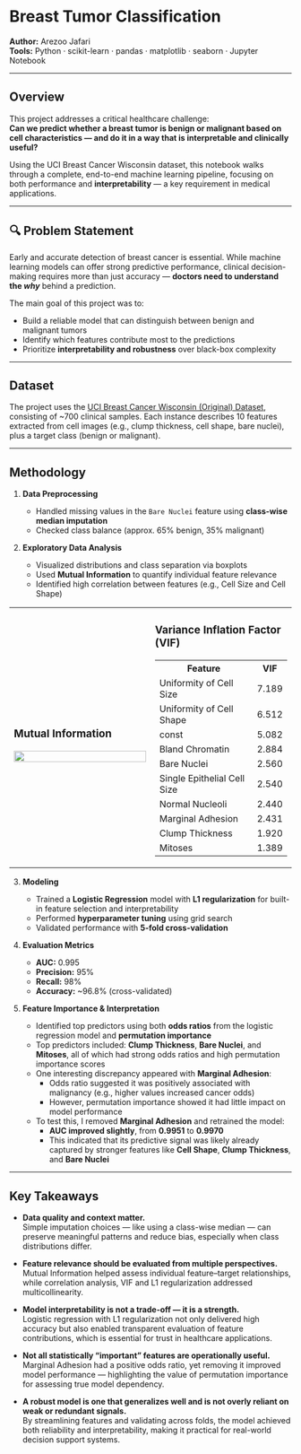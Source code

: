 # Breast Tumor Classification

**Author:** Arezoo Jafari  
**Tools:** Python · scikit-learn · pandas · matplotlib · seaborn · Jupyter Notebook

---

## Overview

This project addresses a critical healthcare challenge:  
**Can we predict whether a breast tumor is benign or malignant based on cell characteristics — and do it in a way that is interpretable and clinically useful?**

Using the UCI Breast Cancer Wisconsin dataset, this notebook walks through a complete, end-to-end machine learning pipeline, focusing on both performance and **interpretability** — a key requirement in medical applications.

---

## 🔍 Problem Statement

Early and accurate detection of breast cancer is essential. While machine learning models can offer strong predictive performance, clinical decision-making requires more than just accuracy — **doctors need to understand the *why*** behind a prediction.

The main goal of this project was to:
- Build a reliable model that can distinguish between benign and malignant tumors
- Identify which features contribute most to the predictions
- Prioritize **interpretability and robustness** over black-box complexity

---

##  Dataset

The project uses the [UCI Breast Cancer Wisconsin (Original) Dataset](https://archive.ics.uci.edu/ml/datasets/breast+cancer+wisconsin+(original)), consisting of ~700 clinical samples. Each instance describes 10 features extracted from cell images (e.g., clump thickness, cell shape, bare nuclei), plus a target class (benign or malignant).

---

## Methodology

1. **Data Preprocessing**
   - Handled missing values in the `Bare Nuclei` feature using **class-wise median imputation**
   - Checked class balance (approx. 65% benign, 35% malignant)

2. **Exploratory Data Analysis**
   - Visualized distributions and class separation via boxplots
   - Used **Mutual Information** to quantify individual feature relevance
   - Identified high correlation between features (e.g., Cell Size and Cell Shape)

<table>
  <tr>
    <td width="50%">
      <h3>Mutual Information</h3>
      <img src="images/mi_scores.png" width="100%">
    </td>
    <td width="50%">
      <h3>Variance Inflation Factor (VIF)</h3>
      <table>
        <tr><th>Feature</th><th>VIF</th></tr>
        <tr><td>Uniformity of Cell Size</td><td>7.189</td></tr>
        <tr><td>Uniformity of Cell Shape</td><td>6.512</td></tr>
        <tr><td>const</td><td>5.082</td></tr>
        <tr><td>Bland Chromatin</td><td>2.884</td></tr>
        <tr><td>Bare Nuclei</td><td>2.560</td></tr>
        <tr><td>Single Epithelial Cell Size</td><td>2.540</td></tr>
        <tr><td>Normal Nucleoli</td><td>2.440</td></tr>
        <tr><td>Marginal Adhesion</td><td>2.431</td></tr>
        <tr><td>Clump Thickness</td><td>1.920</td></tr>
        <tr><td>Mitoses</td><td>1.389</td></tr>
      </table>
    </td>
  </tr>
</table>



3. **Modeling**
   - Trained a **Logistic Regression** model with **L1 regularization** for built-in feature selection and interpretability
   - Performed **hyperparameter tuning** using grid search
   - Validated performance with **5-fold cross-validation**

4. **Evaluation Metrics**
   - **AUC:** 0.995  
   - **Precision:** 95%  
   - **Recall:** 98%  
   - **Accuracy:** ~96.8% (cross-validated)

5. **Feature Importance & Interpretation**
   - Identified top predictors using both **odds ratios** from the logistic regression model and **permutation importance**
   - Top predictors included: **Clump Thickness**, **Bare Nuclei**, and **Mitoses**, all of which had strong odds ratios and high permutation importance scores
   - One interesting discrepancy appeared with **Marginal Adhesion**:
     - Odds ratio suggested it was positively associated with malignancy (e.g., higher values increased cancer odds)
     - However, permutation importance showed it had little impact on model performance
   - To test this, I removed **Marginal Adhesion** and retrained the model:
     - **AUC improved slightly**, from **0.9951** to **0.9970**
     - This indicated that its predictive signal was likely already captured by stronger features like **Cell Shape**, **Clump Thickness**, and **Bare Nuclei**
---

## Key Takeaways

- **Data quality and context matter.**  
  Simple imputation choices — like using a class-wise median — can preserve meaningful patterns and reduce bias, especially when class distributions differ.

- **Feature relevance should be evaluated from multiple perspectives.**  
  Mutual Information helped assess individual feature–target relationships, while correlation analysis, VIF and L1 regularization addressed multicollinearity.

- **Model interpretability is not a trade-off — it is a strength.**  
  Logistic regression with L1 regularization not only delivered high accuracy but also enabled transparent evaluation of feature contributions, which is essential for trust in healthcare applications.

- **Not all statistically “important” features are operationally useful.**  
  Marginal Adhesion had a positive odds ratio, yet removing it improved model performance — highlighting the value of permutation importance for assessing true model dependency.

- **A robust model is one that generalizes well and is not overly reliant on weak or redundant signals.**  
  By streamlining features and validating across folds, the model achieved both reliability and interpretability, making it practical for real-world decision support systems.


